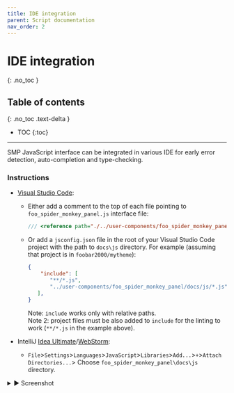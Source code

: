 ```yaml
---
title: IDE integration
parent: Script documentation
nav_order: 2
---
```


# IDE integration
{: .no_toc }

## Table of contents
{: .no_toc .text-delta }

* TOC
{:toc}

---

SMP JavaScript interface can be integrated in various IDE for early error detection, auto-completion and type-checking.  

### Instructions
- [Visual Studio Code](https://code.visualstudio.com/download): 
   - Either add a comment to the top of each file pointing to `foo_spider_monkey_panel.js` interface file:
     ```javascript
     /// <reference path="./../user-components/foo_spider_monkey_panel/docs/js/foo_spider_monkey_panel.js">
     ```
   - Or add a `jsconfig.json` file in the root of your Visual Studio Code project with the path to `docs\js` directory.
     For example (assuming that project is in `foobar2000/mytheme`):
     ```json
     {
         "include": [
            "**/*.js",
            "../user-components/foo_spider_monkey_panel/docs/js/*.js"
        ],
     }
     ```
     
     Note: `include` works only with relative paths.  
     Note 2: project files must be also added to `include` for the linting to work (`**/*.js` in the example above).
     
- IntelliJ [Idea Ultimate](https://www.jetbrains.com/idea/download/#section=windows)/[WebStorm](https://www.jetbrains.com/webstorm/download/#section=windows):  
   - `File`>`Settings`>`Languages`>`JavaScript`>`Libraries`>`Add...`>`+`>`Attach Directories...`> Choose `foo_spider_monkey_panel\docs\js` directory.  
<details><summary markdown='span'>► Screenshot</summary>

![IntelliJ integration](https://github.com/theqwertiest/foo_spider_monkey_panel/wiki/images/intellij_integration.png)
</details>
